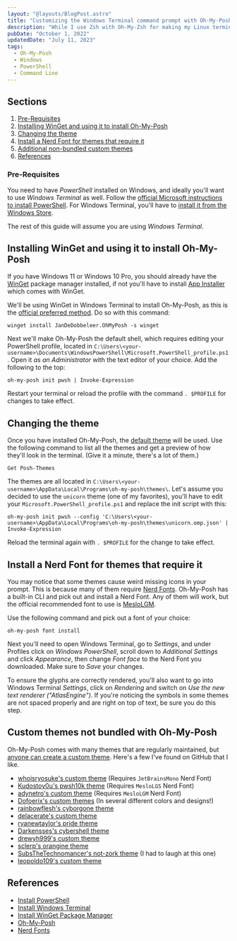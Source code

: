 ```yaml
---
layout: "@layouts/BlogPost.astro"
title: "Customizing the Windows Terminal command prompt with Oh-My-Posh"
description: "While I use Zsh with Oh-My-Zsh for making my Linux terminal pretty, it's not available for Windows. Luckily it's brother from another mother Oh-My-Posh basically does the same thing for Windows Terminal and PowerShell."
pubDate: "October 1, 2022"
updatedDate: "July 11, 2023"
tags:
  - Oh-My-Posh
  - Windows
  - PowerShell
  - Command Line
---
```


## Sections

1. [Pre-Requisites](#pre)
2. [Installing WinGet and using it to install Oh-My-Posh](#install)
3. [Changing the theme](#theme)
4. [Install a Nerd Font for themes that require it](#font)
5. [Additional non-bundled custom themes](#custom)
6. [References](#ref)

<div id='pre'/>

### Pre-Requisites

You need to have _PowerShell_ installed on Windows, and ideally you'll want to use _Windows Terminal_ as well. Follow the <a href="https://learn.microsoft.com/en-us/powershell/scripting/install/installing-powershell-on-windows?view=powerShell-7.2#msi" target="_blank">official Microsoft instructions to install PowerShell</a>. For Windows Terminal, you'll have to <a href="https://aka.ms/terminal" target="_blank">install it from the Windows Store</a>.

The rest of this guide will assume you are using <em>Windows Terminal</em>.

<div id='install'/>

## Installing WinGet and using it to install Oh-My-Posh

If you have Windows 11 or Windows 10 Pro, you should already have the <a href="https://learn.microsoft.com/en-us/windows/package-manager/winget" target="_blank">WinGet</a> package manager installed, if not you'll have to install <a href="https://www.microsoft.com/p/app-installer" target="_blank">App Installer</a> which comes with WinGet.

We'll be using WinGet in Windows Terminal to install Oh-My-Posh, as this is the <a href="https://ohmyposh.dev/docs/installation/windows" target="_blank">official preferred method</a>. Do so with this command:

```shell
winget install JanDeDobbeleer.OhMyPosh -s winget
```

Next we'll make Oh-My-Posh the default shell, which requires editing your PowerShell profile, located in `C:\Users\<your-username>\Documents\WindowsPowerShell\Microsoft.PowerShell_profile.ps1`. Open it _as an Administrator_ with the text editor of your choice. Add the following to the top:

```shell
oh-my-posh init pwsh | Invoke-Expression
```

Restart your terminal or reload the profile with the command `. $PROFILE` for changes to take effect.

<div id='theme'/>

## Changing the theme

Once you have installed Oh-My-Posh, the <a href="https://github.com/JanDeDobbeleer/oh-my-posh/blob/main/themes/default.omp.json" target="_blank">default theme</a> will be used. Use the following command to list all the themes and get a preview of how they'll look in the terminal. (Give it a minute, there's a lot of them.)

```shell
Get Posh-Themes
```

The themes are all located in `C:\Users\<your-username>\AppData\Local\Programs\oh-my-posh\themes\`. Let's assume you decided to use the `unicorn` theme (one of my favorites), you'll have to edit your `Microsoft.PowerShell_profile.ps1` and replace the init script with this:

```shell
oh-my-posh init pwsh --config 'C:\Users\<your-username>\AppData\Local\Programs\oh-my-posh\themes\unicorn.omp.json' | Invoke-Expression
```

Reload the terminal again with `. $PROFILE` for the change to take effect.

<div id='fonts'/>

## Install a Nerd Font for themes that require it

You may notice that some themes cause weird missing icons in your prompt. This is because many of them require <a href="https://nerdfonts.com" target="_blank">Nerd Fonts</a>. Oh-My-Posh has a built-in CLI and pick out and install a Nerd Font. Any of them will work, but the official recommended font to use is <a href="https://github.com/ryanoasis/nerd-fonts/releases/download/v3.0.2/Meslo.zip" target="_blank">MesloLGM</a>.

Use the following command and pick out a font of your choice:

```shell
oh-my-posh font install
```

Next you'll need to open Windows Terminal, go to _Settings_, and under Profiles click on _Windows PowerShell_, scroll down to _Additional Settings_ and click _Appearance_, then change _Font face_ to the Nerd Font you downloaded. Make sure to _Save_ your changes.

To ensure the glyphs are correctly rendered, you'll also want to go into Windows Terminal _Settings_, click on _Rendering_ and switch on _Use the new text renderer ("AtlasEngine")_. If you're noticing the symbols in some themes are not spaced properly and are right on top of text, be sure you do this step.

## Custom themes not bundled with Oh-My-Posh

Oh-My-Posh comes with many themes that are regularly maintained, but [anyone can create a custom theme](https://ohmyposh.dev/docs/configuration/overview). Here's a few I've found on GitHub that I like.

- [whoisryosuke's custom theme](https://gist.github.com/whoisryosuke/3b34892672a2a28e14f54dda80348b86) (Requires `JetBrainsMono` Nerd Font)
- [Kudostoy0u's pwsh10k theme](https://github.com/Kudostoy0u/pwsh10k) (Requires `MesloLGS` Nerd Font)
- [adynetro's custom theme](https://github.com/adynetro/posh) (Requires `MesloLGM` Nerd Font)
- [Dofoerix's custom themes](https://github.com/Dofoerix/Dfrx-Prompt-Theme) (In several different colors and designs!)
- [rainbowflesh's cyborgone theme](https://github.com/rainbowflesh/cyberposh-theme)
- [delacerate's custom theme](https://github.com/delacerate/theme-prompt/blob/main/delacerate.omp.json)
- [ryanewtaylor's pride theme](https://github.com/ryanewtaylor/oh-my-posh-themes)
- [Darkensses's cybershell theme](https://github.com/Darkensses/cybershell)
- [drewyh999's custom theme](https://github.com/drewyh999/oh-my-drewyh999)
- [sclerp's orangine theme](https://github.com/seclerp/orangine-theme)
- [SubsTheTechnomancer's not-zork theme](https://github.com/SubsTheTechnomancer/Omp-themes) (I had to laugh at this one)
- [leopoldo109's custom theme](https://github.com/leopoldo109/leopoldo-powershell)

<div id='ref'/>

## References

- <a href="https://learn.microsoft.com/en-us/powershell/scripting/install/installing-powershell-on-windows?view=powerShell-7.2#msi" target="_blank">Install PowerShell</a>
- <a href="https://aka.ms/terminal" target="_blank">Install Windows Terminal</a>
- <a href="https://learn.microsoft.com/en-us/windows/package-manager/winget" target="_blank">Install WinGet Package Manager</a>
- <a href="https://ohmyposh.dev" target="_blank">Oh-My-Posh</a>
- <a href="https://nerdfonts.com" target="_blank">Nerd Fonts</a>
